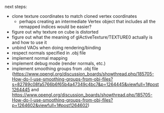 next steps:

- clone texture coordinates to match cloned vertex coordinates
  - perhaps creating an intermediate Vertex object that includes all the remapped indices would be easier?
- figure out why texture on cube is distorted
- figure out what the meaning of glActiveTexture/TEXTURE0 actually is and how to use it
- unbind VAOs when doing rendering/binding
- respect normals specified in .obj file
- implement normal mapping
- implement debug mode (render normals, etc.)
- implement smoothing groups from .obj file (https://www.opengl.org/discussion_boards/showthread.php/185705-How-do-I-use-smoothing-groups-from-obj-files?s=82789c08fa5766b6f65b4a47349c4bc7&p=1264445&viewfull=1#post1264445 and https://www.opengl.org/discussion_boards/showthread.php/185705-How-do-I-use-smoothing-groups-from-obj-files?p=1264602&viewfull=1#post1264602)
